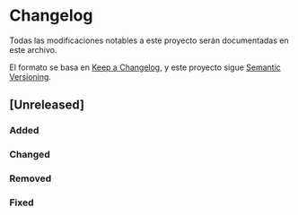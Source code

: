 # Changelog

Todas las modificaciones notables a este proyecto serán documentadas en este archivo.

El formato se basa en [Keep a Changelog](https://keepachangelog.com/en/1.0.0/),
y este proyecto sigue [Semantic Versioning](https://semver.org/spec/v2.0.0.html).

## [Unreleased]

### Added 

### Changed

### Removed

### Fixed
